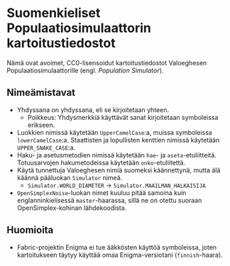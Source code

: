 # Suomenkieliset Populaatiosimulaattorin kartoitustiedostot

Nämä ovat avoimet, CC0-lisensoidut kartoitustiedostot Valoeghesen Populaatiosimulaattorille (engl. *Population Simulator*).

## Nimeämistavat

- Yhdyssana on yhdyssana, eli se kirjoitetaan yhteen.
  - Poikkeus: Yhdysmerkkiä käyttävät sanat kirjoitetaan symboleissa erikseen.
- Luokkien nimissä käytetään `UpperCamelCase`:a, muissa symboleissa `lowerCamelCase`:a.
  Staattisten ja lopullisten kenttien nimissä käytetään `UPPER_SNAKE_CASE`:a.
- Haku- ja asetusmetodien nimissä käytetään `hae`- ja `aseta`-etuliitteitä.
  Totuusarvojen hakumetodeissa käytetään `onko`-etuliitettä.
- Käytä tunnettuja Valoeghesen nimiä suomeksi käännettynä, mutta älä käännä pääluokan `Simulator` nimeä.
  - `Simulator.WORLD_DIAMETER` -> `Simulator.MAAILMAN_HALKAISIJA`
- `OpenSimplexNoise`-luokan nimet kuuluu pitää samoina kuin englanninkielisessä `master`-haarassa,
  sillä ne on otettu suoraan OpenSimplex-kohinan lähdekoodista.

## Huomioita

- Fabric-projektin Enigma ei tue ääkkösten käyttöä symboleissa,
  joten kartoitukseen täytyy käyttää omaa Enigma-versiotani (`finnish`-haara).
